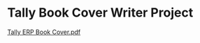 # Tally Book Cover Writer Project

[Tally ERP Book Cover.pdf](https://github.com/piyush-sri/It-Tools-and-Network-Basics-Notes/files/11632539/Tally.ERP.Book.Cover.pdf)
